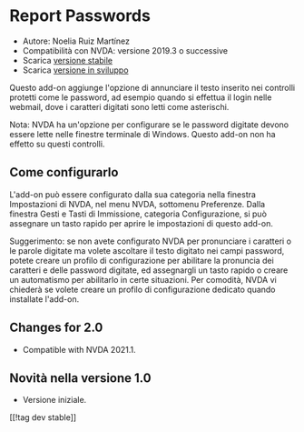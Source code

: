 # Report Passwords #
* Autore: Noelia Ruiz Martínez
* Compatibilità con NVDA: versione 2019.3 o successive
* Scarica [versione stabile][1]
* Scarica [versione in sviluppo][2]

Questo add-on aggiunge l'opzione di annunciare il testo inserito nei
controlli protetti come le password, ad esempio quando si effettua il login
nelle webmail, dove i caratteri digitati sono letti come asterischi.

Nota: NVDA ha un'opzione per configurare se le password digitate devono
essere lette nelle finestre terminale di Windows. Questo add-on non ha
effetto su questi controlli.

## Come configurarlo

L'add-on può essere configurato dalla sua categoria nella finestra
Impostazioni di NVDA, nel menu NVDA, sottomenu Preferenze. Dalla finestra
Gesti e Tasti di Immissione, categoria Configurazione, si può assegnare un
tasto rapido per aprire le impostazioni di questo add-on.

Suggerimento: se non avete configurato NVDA per pronunciare i caratteri o le
parole digitate ma volete ascoltare il testo digitato nei campi password,
potete creare un profilo di configurazione per abilitare la pronuncia dei
caratteri e delle password digitate, ed assegnargli un tasto rapido o creare
un automatismo per abilitarlo in certe situazioni. Per comodità, NVDA vi
chiederà se volete creare un profilo di configurazione dedicato quando
installate l'add-on.

## Changes for 2.0 ##
* Compatible with NVDA 2021.1.

## Novità nella versione 1.0 ##
* Versione iniziale.


[[!tag dev stable]]

[1]: http://addons.nvda-project.org/files/get.php?file=rp

[2]: http://addons.nvda-project.org/files/get.php?file=rp-dev
